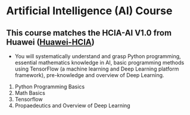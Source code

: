 # Artificial Intelligence (AI) Course


## This course matches the HCIA-AI V1.0 from Huawei ([Huawei-HCIA](https://ilearningx.huawei.com/portal/courses/HuaweiX+EBGTC00000296/about]))

   - You will systematically understand and grasp Python programming, essential mathematics knowledge in AI, basic programming methods using TensorFlow (a machine learning and Deep Learning platform framework), pre-knowledge and overview of Deep Learning.
   
   
   1. Python Programming Basics
   2. Math Basics
   3. Tensorflow
   4. Propaedeutics and Overview of Deep Learning
